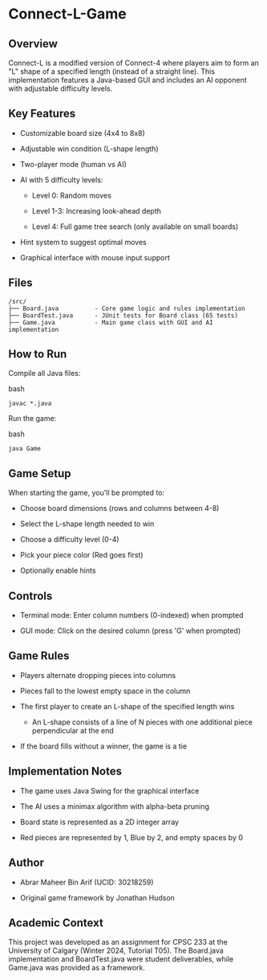# Connect-L-Game
## Overview
Connect-L is a modified version of Connect-4 where players aim to form an "L" shape of a specified length (instead of a straight line). This implementation features a Java-based GUI and includes an AI opponent with adjustable difficulty levels.

## Key Features
- Customizable board size (4x4 to 8x8)

- Adjustable win condition (L-shape length)

- Two-player mode (human vs AI)

- AI with 5 difficulty levels:

  - Level 0: Random moves

  - Level 1-3: Increasing look-ahead depth

  - Level 4: Full game tree search (only available on small boards)

- Hint system to suggest optimal moves

- Graphical interface with mouse input support

## Files
```
/src/
├── Board.java          - Core game logic and rules implementation
├── BoardTest.java      - JUnit tests for Board class (65 tests)
├── Game.java           - Main game class with GUI and AI implementation
```
## How to Run
Compile all Java files:

bash
```
javac *.java
```
Run the game:

bash
```
java Game
```

## Game Setup
When starting the game, you'll be prompted to:

- Choose board dimensions (rows and columns between 4-8)

- Select the L-shape length needed to win

- Choose a difficulty level (0-4)

- Pick your piece color (Red goes first)

- Optionally enable hints

## Controls
- Terminal mode: Enter column numbers (0-indexed) when prompted

- GUI mode: Click on the desired column (press 'G' when prompted)

## Game Rules
- Players alternate dropping pieces into columns

- Pieces fall to the lowest empty space in the column

- The first player to create an L-shape of the specified length wins

  - An L-shape consists of a line of N pieces with one additional piece perpendicular at the end

- If the board fills without a winner, the game is a tie

## Implementation Notes
- The game uses Java Swing for the graphical interface

- The AI uses a minimax algorithm with alpha-beta pruning

- Board state is represented as a 2D integer array

- Red pieces are represented by 1, Blue by 2, and empty spaces by 0

## Author
- Abrar Maheer Bin Arif (UCID: 30218259)

- Original game framework by Jonathan Hudson

## Academic Context
This project was developed as an assignment for CPSC 233 at the University of Calgary (Winter 2024, Tutorial T05). The Board.java implementation and BoardTest.java were student deliverables, while Game.java was provided as a framework.
